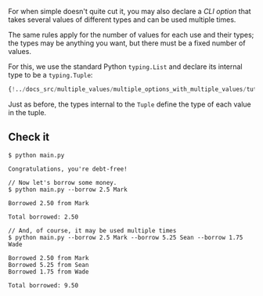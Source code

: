 For when simple doesn't quite cut it, you may also declare a *CLI option* that takes several values of different types and can be used multiple times.

The same rules apply for the number of values for each use and their types; the types may be anything you want, but there must be a fixed number of values.

For this, we use the standard Python `typing.List` and declare its internal type to be a `typing.Tuple`:

```Python hl_lines="1  6"
{!../docs_src/multiple_values/multiple_options_with_multiple_values/tutorial001.py!}
```

Just as before, the types internal to the `Tuple` define the type of each value in the tuple.

## Check it

<div class="termy">

```console
$ python main.py

Congratulations, you're debt-free!

// Now let's borrow some money.
$ python main.py --borrow 2.5 Mark

Borrowed 2.50 from Mark

Total borrowed: 2.50

// And, of course, it may be used multiple times
$ python main.py --borrow 2.5 Mark --borrow 5.25 Sean --borrow 1.75 Wade

Borrowed 2.50 from Mark
Borrowed 5.25 from Sean
Borrowed 1.75 from Wade

Total borrowed: 9.50
```

</div>
